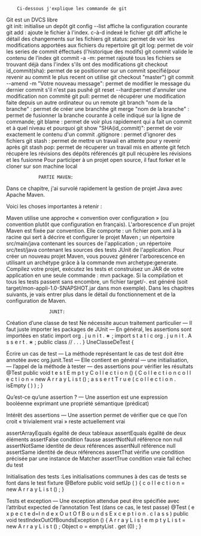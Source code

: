 		Ci-dessous j'explique les commande de git
Git est un DVCS libre		
git init: initialise un depôt
git config --list affiche la configuration courante
git add : ajoute le fichier à l'index. c-à-d indexé le fichier
git diff affiche le détail des changements sur les fichiers
git status: permet de voir les modifications apportées aux fichiers du repertoire git
git log: permet de voir les series de commit éffectués (l'historique des modifs)
git commit valide le contenu de l’index
git commit -a -m: permet rajouté tous les fichiers se trouvant déjà dans l'index s'ils ont des modifications
git checkout id_commit(sha): permet de se positionner sur un commit 
	specifié(pour revenir au commit le plus recent on utilise git checkout "master")
git commit --amend -m "Votre nouveau message": 
	permet de modifier le message du dernier commit s'il n'est pas pushé 
git reset --hard‌:permet d'annuler une modification non commité
git pull: permet de récupérer une modification faite depuis un autre ordinateur ou un remote
git branch "nom de la branche" : permet de créer une branchhe
git merge "nom de la branche" : 
	permet de fusionner la branche courante à celle indiqué sur la ligne de commande;
git blame : permet de voir plus rapidement qui a fait un commit et à quel niveau et pourquoi
git show "SHA(id_commit)": permet de voir exactement le contenu d'un commit
.gitignore : permet d'ignorer des fichiers 
git stash : permet de mettre un travail en attente pour y revenir après
git stash pop: permet de récuperer un travail mis en attente
git fetch récupère les révisions des dépôts référencés
git pull récupère les révisions et les fusionne
Pour participer à un projet open source, il faut forker et le cloner sur son machine local

				PARTIE MAVEN:
Dans ce chapitre, j'ai survolé rapidement la gestion de projet Java avec Apache Maven.

Voici les choses importantes à retenir :

Maven utilise une approche « convention over configuration »
 (ou convention plutôt que configuration en français).
L'arborescence d'un projet Maven est fixée par convention. 
Elle comporte :
un fichier pom.xml à la racine qui sert à décrire et configurer le projet Maven ;
un répertoire src/main/java contenant les sources de l'application ;
un répertoire src/test/java contenant les sources des tests JUnit de l'application.
Pour créer un nouveau projet Maven, vous pouvez générer l'arborescence en utilisant 
un archétype grâce à la commande mvn archetype:generate.
Compilez votre projet, exécutez les tests et construisez un JAR de 
votre application en une seule commande : mvn package. Si la 
compilation et tous les tests passent sans encombre, un fichier
 target/<artifactId>-<version>.<packaging> est généré 
 (soit target/mon-appli-1.0-SNAPSHOT.jar dans mon exemple).
Dans les chapitres suivants, je vais entrer plus dans le détail 
du fonctionnement et de la configuration de Maven.

					JUNIT:
Création d’une classe de test
Ne nécessite aucun traitement particulier
— Il faut juste importer les packages de JUnit
— En général, les assertions sont importées en static
import org . j u n i t . ∗ ;
import s t a t i c org . j u n i t . A s s e r t . ∗ ;
public class
// . . .
}
UneClasseDeTest {

Écrire un cas de test
— La méthode représentant le cas de test doit être annotée avec org.junit.Test
— Elle contient en général
— une initialisation,
— l’appel de la méthode à tester
— des assertions pour vérifier les résultats
@Test
public void t e s t E m p t y C o l l e c t i o n () {
C o l l e c t i o n <O b j e c t > c o l l e c t i o n = new A r r a y L i s t <O b j e c t >() ;
a s s e r t T r u e ( c o l l e c t i o n . isEmpty ( ) ) ;
}

Qu’est-ce qu’une assertion ?
— Une assertion est une expression booléenne exprimant une propriété sémantique (prédicat)

Intérêt des assertions
— Une assertion permet de vérifier que ce que l’on croit « trivialement vrai » reste actuellement
vrai

assertArrayEquals égalité de deux tableaux
assertEquals égalité de deux éléments
assertFalse condition fausse
assertNotNull référence non null
assertNotSame identité de deux références
assertNull référence null
assertSame identité de deux références
assertThat vérifie une condition précisée par une instance de Matcher
assertTrue condition vraie
fail échec du test

Initialisation des tests :Les initialisations communes à des cas de tests se font dans le test fixture
@Before
public void setUp ( ) {
c o l l e c t i o n = new A r r a y L i s t <O b j e c t >() ;
}

Tests et exception
— Une exception attendue peut être spécifiée avec l’attribut expected de l’annotation Test (dans
ce cas, le test passe)
@Test ( e x p e c t e d=I n d e x O u t O f B o u n d s E x c e p t i o n . c l a s s )
public void testIndexOutOfBoundsException () {
A r r a y L i s t <O b j e c t > e m p t y L i s t = new A r r a y L i s t <O b j e c t >() ;
Object o = emptyList . get (0) ;
}

